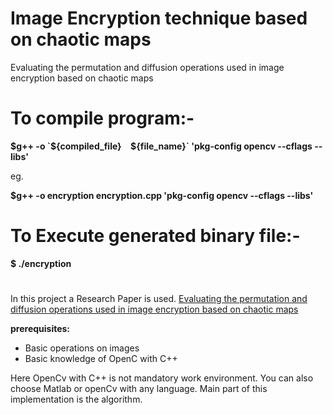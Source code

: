 # Image Encryption technique based on chaotic maps
Evaluating the permutation and diffusion operations used in image encryption based on chaotic maps


# To compile program:-

**$g++ -o `${compiled_file}`  `${file_name}`     'pkg-config opencv --cflags --libs'**

eg.

**$g++ -o encryption encryption.cpp 'pkg-config opencv --cflags --libs'**

# To Execute generated binary file:-

**$ ./encryption**


#


In this project a Research Paper is used. [Evaluating the permutation and diffusion operations used in image encryption based on chaotic maps](https://ac.els-cdn.com/S0030402616000279/1-s2.0-S0030402616000279-main.pdf?_tid=8c235cf4-a7bc-41fe-b6bb-e77d9df1f893&acdnat=1537901559_94c0591f3ff0ae3108215529fcabc75d)

**prerequisites:**
  * Basic operations on images
  * Basic knowledge of OpenC with C++

  Here OpenCv with C++ is not mandatory work environment. You can also choose Matlab or openCv with any language. Main part of this implementation is the algorithm.
